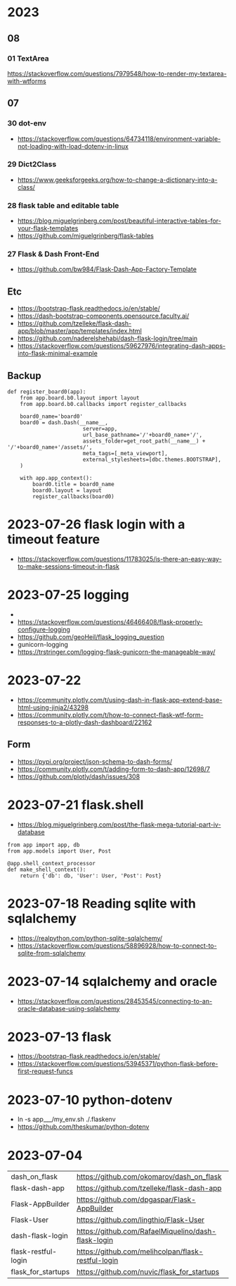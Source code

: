 
# 2023

## 08

### 01 TextArea

https://stackoverflow.com/questions/7979548/how-to-render-my-textarea-with-wtforms

## 07

### 30 dot-env

- https://stackoverflow.com/questions/64734118/environment-variable-not-loading-with-load-dotenv-in-linux

### 29 Dict2Class

- https://www.geeksforgeeks.org/how-to-change-a-dictionary-into-a-class/

### 28 flask table and editable table

- https://blog.miguelgrinberg.com/post/beautiful-interactive-tables-for-your-flask-templates
- https://github.com/miguelgrinberg/flask-tables

### 27 Flask & Dash Front-End

- https://github.com/bw984/Flask-Dash-App-Factory-Template 

## Etc

- https://bootstrap-flask.readthedocs.io/en/stable/
- https://dash-bootstrap-components.opensource.faculty.ai/
- https://github.com/tzelleke/flask-dash-app/blob/master/app/templates/index.html
- https://github.com/naderelshehabi/dash-flask-login/tree/main
- https://stackoverflow.com/questions/59627976/integrating-dash-apps-into-flask-minimal-example

## Backup


```
def register_board0(app):
    from app.board.b0.layout import layout
    from app.board.b0.callbacks import register_callbacks

    board0_name='board0'
    board0 = dash.Dash(__name__,
                        server=app,
                        url_base_pathname='/'+board0_name+'/',
                        assets_folder=get_root_path(__name__) + '/'+board0_name+'/assets/',
                        meta_tags=[_meta_viewport],
                        external_stylesheets=[dbc.themes.BOOTSTRAP],
    )

    with app.app_context():
        board0.title = board0_name
        board0.layout = layout
        register_callbacks(board0)
```



# 2023-07-26 flask login with a timeout feature

- https://stackoverflow.com/questions/11783025/is-there-an-easy-way-to-make-sessions-timeout-in-flask

# 2023-07-25 logging

- 
- https://stackoverflow.com/questions/46466408/flask-properly-configure-logging
- https://github.com/geoHeil/flask_logging_question
- gunicorn-logging
- https://trstringer.com/logging-flask-gunicorn-the-manageable-way/

# 2023-07-22 

- https://community.plotly.com/t/using-dash-in-flask-app-extend-base-html-using-jinja2/43298
- https://community.plotly.com/t/how-to-connect-flask-wtf-form-responses-to-a-plotly-dash-dashboard/22162

## Form

- https://pypi.org/project/json-schema-to-dash-forms/
- https://community.plotly.com/t/adding-form-to-dash-app/12698/7
- https://github.com/plotly/dash/issues/308



# 2023-07-21 flask.shell

- https://blog.miguelgrinberg.com/post/the-flask-mega-tutorial-part-iv-database


```
from app import app, db
from app.models import User, Post

@app.shell_context_processor
def make_shell_context():
    return {'db': db, 'User': User, 'Post': Post}
```

# 2023-07-18 Reading sqlite with sqlalchemy
- https://realpython.com/python-sqlite-sqlalchemy/
- https://stackoverflow.com/questions/58896928/how-to-connect-to-sqlite-from-sqlalchemy

# 2023-07-14 sqlalchemy and oracle

- https://stackoverflow.com/questions/28453545/connecting-to-an-oracle-database-using-sqlalchemy

# 2023-07-13 flask

-  https://bootstrap-flask.readthedocs.io/en/stable/
- https://stackoverflow.com/questions/53945371/python-flask-before-first-request-funcs
 
# 2023-07-10 python-dotenv

- ln -s app___/my_env.sh ./.flaskenv
- https://github.com/theskumar/python-dotenv

# 2023-07-04

| | | |
|-|-|-|
| dash_on_flask | https://github.com/okomarov/dash_on_flask | | 
| flask-dash-app |  https://github.com/tzelleke/flask-dash-app | | 
| Flask-AppBuilder |   https://github.com/dpgaspar/Flask-AppBuilder | | 
| Flask-User |   https://github.com/lingthio/Flask-User | | 
| dash-flask-login |   https://github.com/RafaelMiquelino/dash-flask-login | | 
| flask-restful-login |   https://github.com/melihcolpan/flask-restful-login | | 
| flask_for_startups |   https://github.com/nuvic/flask_for_startups | | 
